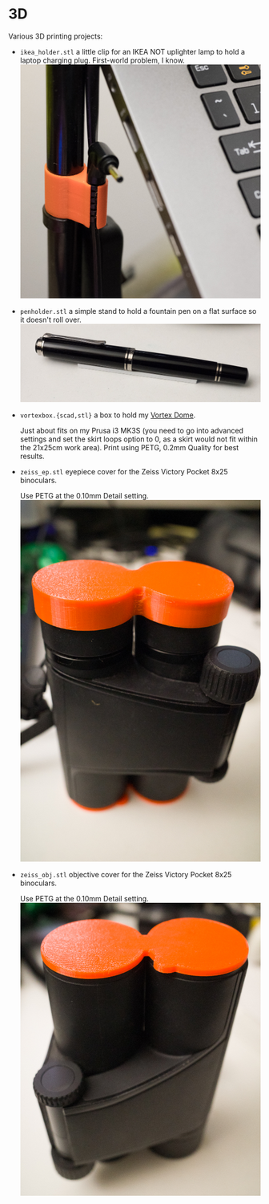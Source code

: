 # 3D
Various 3D printing projects:

* `ikea_holder.stl` a little clip for an IKEA NOT uplighter lamp to hold a
  laptop charging plug. First-world problem, I know.
  ![IKEA holder](images/ikea_holder.jpg)

* `penholder.stl` a simple stand to hold a fountain pen on a flat surface so it
  doesn't roll over.
  ![Pen holder](images/pen_holder.jpg)

* `vortexbox.{scad,stl}` a box to hold my [Vortex Dome](https://physicshack.com/product/vortex-dome/).

  Just about fits on my Prusa i3 MK3S (you need to go into advanced settings
  and set the skirt loops option to 0, as a skirt would not fit within the
  21x25cm work area). Print using PETG, 0.2mm Quality for best results.
* `zeiss_ep.stl` eyepiece cover for the Zeiss Victory Pocket 8x25 binoculars.

  Use PETG at the 0.10mm Detail setting.
  ![Zeiss Victory Pocket 8x25 eyepiece cover](images/zeiss_ep.jpg)
* `zeiss_obj.stl` objective cover for the Zeiss Victory Pocket 8x25 binoculars.

  Use PETG at the 0.10mm Detail setting.
  ![Zeiss Victory Pocket 8x25 objective cover](images/zeiss_obj.jpg)
  
